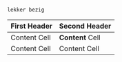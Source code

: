 ```
lekker bezig
```
| First Header  | Second Header |
| ------------- | ------------- |
| Content Cell  | **Content** Cell  |
| Content Cell  | Content Cell  |
